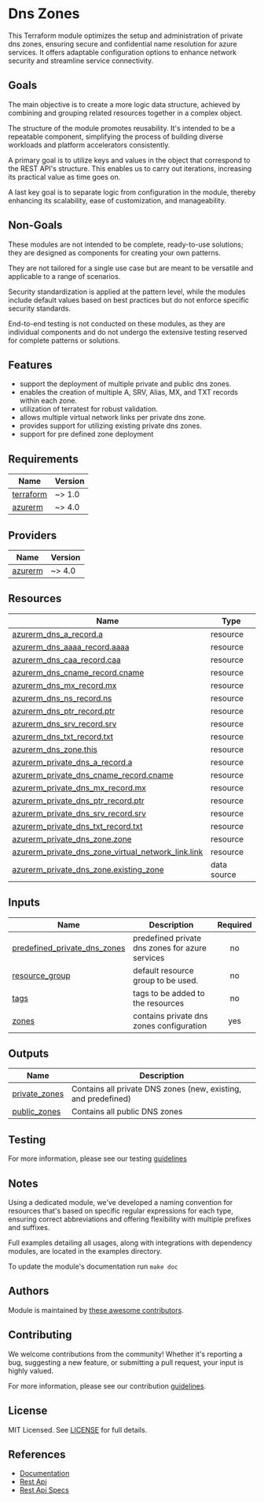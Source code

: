 # Dns Zones

This Terraform module optimizes the setup and administration of private dns zones, ensuring secure and confidential name resolution for azure services. It offers adaptable configuration options to enhance network security and streamline service connectivity.

## Goals

The main objective is to create a more logic data structure, achieved by combining and grouping related resources together in a complex object.

The structure of the module promotes reusability. It's intended to be a repeatable component, simplifying the process of building diverse workloads and platform accelerators consistently.

A primary goal is to utilize keys and values in the object that correspond to the REST API's structure. This enables us to carry out iterations, increasing its practical value as time goes on.

A last key goal is to separate logic from configuration in the module, thereby enhancing its scalability, ease of customization, and manageability.

## Non-Goals

These modules are not intended to be complete, ready-to-use solutions; they are designed as components for creating your own patterns.

They are not tailored for a single use case but are meant to be versatile and applicable to a range of scenarios.

Security standardization is applied at the pattern level, while the modules include default values based on best practices but do not enforce specific security standards.

End-to-end testing is not conducted on these modules, as they are individual components and do not undergo the extensive testing reserved for complete patterns or solutions.

## Features

- support the deployment of multiple private and public dns zones.
- enables the creation of multiple A, SRV, Alias, MX, and TXT records within each zone.
- utilization of terratest for robust validation.
- allows multiple virtual network links per private dns zone.
- provides support for utilizing existing private dns zones.
- support for pre defined zone deployment

<!-- BEGIN_TF_DOCS -->
## Requirements

| Name | Version |
|------|---------|
| <a name="requirement_terraform"></a> [terraform](#requirement\_terraform) | ~> 1.0 |
| <a name="requirement_azurerm"></a> [azurerm](#requirement\_azurerm) | ~> 4.0 |

## Providers

| Name | Version |
|------|---------|
| <a name="provider_azurerm"></a> [azurerm](#provider\_azurerm) | ~> 4.0 |

## Resources

| Name | Type |
|------|------|
| [azurerm_dns_a_record.a](https://registry.terraform.io/providers/hashicorp/azurerm/latest/docs/resources/dns_a_record) | resource |
| [azurerm_dns_aaaa_record.aaaa](https://registry.terraform.io/providers/hashicorp/azurerm/latest/docs/resources/dns_aaaa_record) | resource |
| [azurerm_dns_caa_record.caa](https://registry.terraform.io/providers/hashicorp/azurerm/latest/docs/resources/dns_caa_record) | resource |
| [azurerm_dns_cname_record.cname](https://registry.terraform.io/providers/hashicorp/azurerm/latest/docs/resources/dns_cname_record) | resource |
| [azurerm_dns_mx_record.mx](https://registry.terraform.io/providers/hashicorp/azurerm/latest/docs/resources/dns_mx_record) | resource |
| [azurerm_dns_ns_record.ns](https://registry.terraform.io/providers/hashicorp/azurerm/latest/docs/resources/dns_ns_record) | resource |
| [azurerm_dns_ptr_record.ptr](https://registry.terraform.io/providers/hashicorp/azurerm/latest/docs/resources/dns_ptr_record) | resource |
| [azurerm_dns_srv_record.srv](https://registry.terraform.io/providers/hashicorp/azurerm/latest/docs/resources/dns_srv_record) | resource |
| [azurerm_dns_txt_record.txt](https://registry.terraform.io/providers/hashicorp/azurerm/latest/docs/resources/dns_txt_record) | resource |
| [azurerm_dns_zone.this](https://registry.terraform.io/providers/hashicorp/azurerm/latest/docs/resources/dns_zone) | resource |
| [azurerm_private_dns_a_record.a](https://registry.terraform.io/providers/hashicorp/azurerm/latest/docs/resources/private_dns_a_record) | resource |
| [azurerm_private_dns_cname_record.cname](https://registry.terraform.io/providers/hashicorp/azurerm/latest/docs/resources/private_dns_cname_record) | resource |
| [azurerm_private_dns_mx_record.mx](https://registry.terraform.io/providers/hashicorp/azurerm/latest/docs/resources/private_dns_mx_record) | resource |
| [azurerm_private_dns_ptr_record.ptr](https://registry.terraform.io/providers/hashicorp/azurerm/latest/docs/resources/private_dns_ptr_record) | resource |
| [azurerm_private_dns_srv_record.srv](https://registry.terraform.io/providers/hashicorp/azurerm/latest/docs/resources/private_dns_srv_record) | resource |
| [azurerm_private_dns_txt_record.txt](https://registry.terraform.io/providers/hashicorp/azurerm/latest/docs/resources/private_dns_txt_record) | resource |
| [azurerm_private_dns_zone.zone](https://registry.terraform.io/providers/hashicorp/azurerm/latest/docs/resources/private_dns_zone) | resource |
| [azurerm_private_dns_zone_virtual_network_link.link](https://registry.terraform.io/providers/hashicorp/azurerm/latest/docs/resources/private_dns_zone_virtual_network_link) | resource |
| [azurerm_private_dns_zone.existing_zone](https://registry.terraform.io/providers/hashicorp/azurerm/latest/docs/data-sources/private_dns_zone) | data source |

## Inputs

| Name | Description | Required |
|------|-------------|:--------:|
| <a name="input_predefined_private_dns_zones"></a> [predefined\_private\_dns\_zones](#input\_predefined\_private\_dns\_zones) | predefined private dns zones for azure services | no |
| <a name="input_resource_group"></a> [resource\_group](#input\_resource\_group) | default resource group to be used. | no |
| <a name="input_tags"></a> [tags](#input\_tags) | tags to be added to the resources | no |
| <a name="input_zones"></a> [zones](#input\_zones) | contains private dns zones configuration | yes |

## Outputs

| Name | Description |
|------|-------------|
| <a name="output_private_zones"></a> [private\_zones](#output\_private\_zones) | Contains all private DNS zones (new, existing, and predefined) |
| <a name="output_public_zones"></a> [public\_zones](#output\_public\_zones) | Contains all public DNS zones |
<!-- END_TF_DOCS -->

## Testing

For more information, please see our testing [guidelines](./TESTING.md)

## Notes

Using a dedicated module, we've developed a naming convention for resources that's based on specific regular expressions for each type, ensuring correct abbreviations and offering flexibility with multiple prefixes and suffixes.

Full examples detailing all usages, along with integrations with dependency modules, are located in the examples directory.

To update the module's documentation run `make doc`

## Authors

Module is maintained by [these awesome contributors](https://github.com/cloudnationhq/terraform-azure-pdns/graphs/contributors).

## Contributing

We welcome contributions from the community! Whether it's reporting a bug, suggesting a new feature, or submitting a pull request, your input is highly valued.

For more information, please see our contribution [guidelines](./CONTRIBUTING.md).

## License

MIT Licensed. See [LICENSE](./LICENSE) for full details.

## References

- [Documentation](https://learn.microsoft.com/en-us/azure/dns/private-dns-privatednszone)
- [Rest Api](https://learn.microsoft.com/en-us/rest/api/dns/privatedns/operation-groups)
- [Rest Api Specs](https://github.com/Azure/azure-rest-api-specs/blob/main/specification/privatedns/resource-manager/Microsoft.Network/stable/2020-06-01/privatedns.json)

